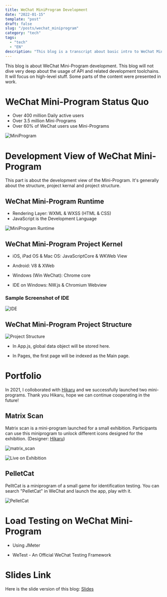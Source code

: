 ```yaml
---
title: WeChat MiniProgram Development
date: "2022-01-15"
template: "post"
draft: false
slug: "/posts/wechat_miniprogram"
category: "tech"
tags:
  - "tech"
  - "EN"
description: "This blog is a transcript about basic intro to WeChat Mini-Program."
---
```



This blog is about WeChat Mini-Program development. This blog will not dive very deep about the usage of API and related development toolchains. It will focus on high-level stuff. Some parts of the content were presented in work. 

# WeChat Mini-Program Status Quo 

- Over 400 million Daily active users
- Over 3.5 million Mini-Programs
- Over 60% of WeChat users use Mini-Programs

![MiniProgram](./media/miniprogram.png)

# Development View of WeChat Mini-Program

This part is about the development view of the Mini-Program. It's generally about the structure, project kernal and project structure. 

## WeChat Mini-Program Runtime 

- Rendering Layer: WXML & WXSS (HTML & CSS)
- JavaScript is the Development Language 

![MiniProgram Runtime](./media/runtime.png)

## WeChat Mini-Program Project Kernel

- iOS, iPad OS & Mac OS: JavaScriptCore & WKWeb View

- Android: V8 & XWeb

- Windows (Win WeChat): Chrome core

- IDE on Windows: NW.js & Chromium Webview

### Sample Screenshot of IDE

![IDE](./media/ide.png)

## WeChat Mini-Program Project Structure

![Project Structure](./media/project_structure.png)

- In App.js,  global data object will be stored here. 

- In Pages, the first page will be indexed as the Main page.


# Portfolio 

In 2021, I colloborated with [Hikaru](https://www.instagram.com/inuhikru/) and we successfully launched two mini-programs. Thank you Hikaru, hope we can continue cooperating in the future!

## Matrix Scan 

Matrix scan is a mini-program launched for a small exhibition. Participants can use this miniprogram to unlock different icons designed for the exhibition. (Designer: [Hikaru](https://www.instagram.com/inuhikru/))

![matrix_scan](./media/matrix_scan.png)

![Live on Exhibition](./media/live_usage.png)

## PelletCat

PelltCat is a miniprogram of a small game for identification testing. You can search "PelletCat" in WeChat and launch the app, play with it.

![PelletCat](./media/pellet_cat.png)


# Load Testing on WeChat Mini-Program

- Using JMeter

- WeTest - An Official WeChat Testing Framework

# Slides Link

Here is the slide version of this blog: [Slides](https://prezi.com/view/AVc0ZGhMkUtyBuBelO7z/)